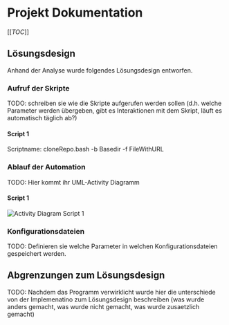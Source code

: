 # Projekt Dokumentation

[[_TOC_]]

## Lösungsdesign
Anhand der Analyse wurde folgendes Lösungsdesign entworfen.

### Aufruf der Skripte

TODO: schreiben sie wie die Skripte aufgerufen werden sollen (d.h. welche Parameter werden übergeben, gibt es Interaktionen mit dem Skript, läuft es automatisch täglich ab?)

#### Script 1
Scriptname: cloneRepo.bash -b Basedir -f FileWithURL

### Ablauf der Automation

TODO: Hier kommt ihr UML-Activity Diagramm
#### Script 1
![Activity Diagram Script 1](https://user-images.githubusercontent.com/71868338/160097514-774fc902-b344-4220-a1c2-5a5d7ec9400d.png)


### Konfigurationsdateien

TODO: Definieren sie welche Parameter in welchen Konfigurationsdateien gespeichert werden.

## Abgrenzungen zum Lösungsdesign

TODO: Nachdem das Programm verwirklicht wurde hier die unterschiede von der Implemenatino zum Lösungsdesign beschreiben (was wurde anders gemacht, was wurde nicht gemacht, was wurde zusaetzlich gemacht)

